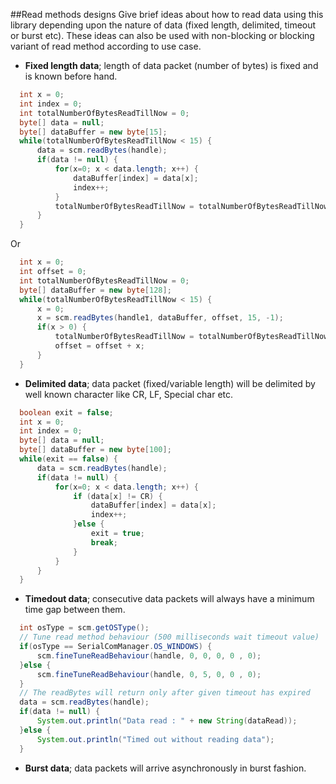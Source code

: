 ##Read methods designs
Give brief ideas about how to read data using this library depending upon the nature of data (fixed length, delimited, timeout or burst etc). These ideas can also be used with non-blocking or blocking variant of read method according to use case.

- **Fixed length data**; length of data packet (number of bytes) is fixed and is known before hand.
```java
  int x = 0;
  int index = 0;
  int totalNumberOfBytesReadTillNow = 0;
  byte[] data = null;
  byte[] dataBuffer = new byte[15];
  while(totalNumberOfBytesReadTillNow < 15) {
      data = scm.readBytes(handle);
      if(data != null) {
          for(x=0; x < data.length; x++) {
              dataBuffer[index] = data[x];
              index++;
          }
          totalNumberOfBytesReadTillNow = totalNumberOfBytesReadTillNow + data.length;
      }
  }
```
Or
```java
  int x = 0;
  int offset = 0;
  int totalNumberOfBytesReadTillNow = 0;
  byte[] dataBuffer = new byte[128];
  while(totalNumberOfBytesReadTillNow < 15) {
      x = 0;
      x = scm.readBytes(handle1, dataBuffer, offset, 15, -1);
      if(x > 0) {
          totalNumberOfBytesReadTillNow = totalNumberOfBytesReadTillNow + x;
          offset = offset + x;
      }
  }
```
- **Delimited data**; data packet (fixed/variable length) will be delimited by well known character like CR, LF, Special char etc.
```java
  boolean exit = false;
  int x = 0;
  int index = 0;
  byte[] data = null;
  byte[] dataBuffer = new byte[100];
  while(exit == false) {
      data = scm.readBytes(handle);
      if(data != null) {
          for(x=0; x < data.length; x++) {
              if (data[x] != CR) {
                  dataBuffer[index] = data[x];
                  index++;
              }else {
                  exit = true;
                  break;
              }
          }
      }
  }
```
- **Timedout data**; consecutive data packets will always have a minimum time gap between them.
```java
  int osType = scm.getOSType();
  // Tune read method behaviour (500 milliseconds wait timeout value)
  if(osType == SerialComManager.OS_WINDOWS) {
      scm.fineTuneReadBehaviour(handle, 0, 0, 0, 0 , 0);
  }else {
      scm.fineTuneReadBehaviour(handle, 0, 5, 0, 0 , 0);
  }
  // The readBytes will return only after given timeout has expired
  data = scm.readBytes(handle);
  if(data != null) {
      System.out.println("Data read : " + new String(dataRead));
  }else {
      System.out.println("Timed out without reading data");
  }
```
- **Burst data**; data packets will arrive asynchronously in burst fashion.
```java
```

